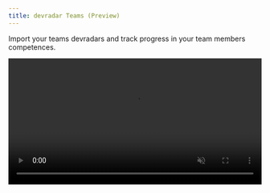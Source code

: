 ```yaml
---
title: devradar Teams (Preview)
---
```


Import your teams devradars and track progress in your team members competences.

<video autoplay loop muted width="100%">
  <source src="/videos/teams-preview.webm" type="video/webm">
  Sorry, your browser doesn't support embedded videos.
</video>

